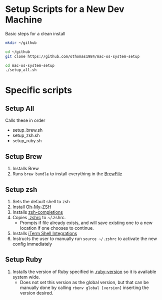 # Setup Scripts for a New Dev Machine

Basic steps for a clean install

```zsh
mkdir ~/github

cd ~/github
git clone https://github.com/othomas1984/mac-os-system-setup

cd mac-os-system-setup
./setup_all.sh
```
# Specific scripts

## Setup All

Calls these in order
* setup_brew.sh
* setup_zsh.sh
* setup_ruby.sh

## Setup Brew
1) Installs Brew
2) Runs `brew bundle` to install everything in the [BrewFile](Brewfile)

## Setup zsh
1) Sets the default shell to zsh
2) Install [Oh-My-ZSH](https://ohmyz.sh)
3) Installs [zsh-completions](https://github.com/zsh-users/zsh-autosuggestions)
4) Copies [.zshrc](.zshrc) to ~/.zshrc.
   * Prompts if file already exists, and will save existing one to a new location if one chooses to continue.
5) Installs [iTerm Shell Integrations](https://iterm2.com/documentation-shell-integration.html)
6) Instructs the user to manually run `source ~/.zshrc` to activate the new config immediately

## Setup Ruby
1) Installs the version of Ruby specified in [.ruby-version](.ruby-version) so it is available system wide.
   * Does not set this version as the global version, but that can be manually done by calling `rbenv global [version]` inserting the version desired.
